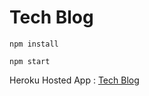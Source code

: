# Tech Blog

    npm install 

    npm start






Heroku Hosted App : [Tech Blog]( https://sba318-1fe8e26dd2ce.herokuapp.com/)

